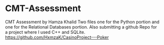 # CMT-Assessment
CMT Assessment by Hamza Khalid
Two files one for the Python portion and one for the Relational Databases portion.
Also submitting a github Repo for a project where I used C++ and SQLite. 
https://github.com/HxmzaK/CasinoProject---Poker
